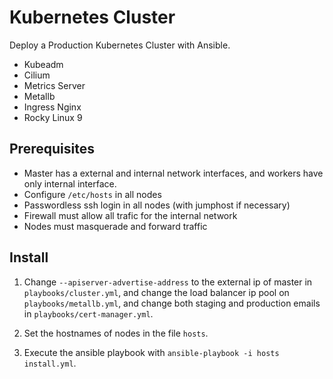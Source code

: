 # Kubernetes Cluster

Deploy a Production Kubernetes Cluster with Ansible.

- Kubeadm
- Cilium
- Metrics Server
- Metallb
- Ingress Nginx
- Rocky Linux 9

## Prerequisites

- Master has a external and internal network interfaces, and workers have only internal interface.
- Configure `/etc/hosts` in all nodes
- Passwordless ssh login in all nodes (with jumphost if necessary)
- Firewall must allow all trafic for the internal network
- Nodes must masquerade and forward traffic

## Install

1. Change `--apiserver-advertise-address` to the external ip of master in `playbooks/cluster.yml`, and change the load balancer ip pool on `playbooks/metallb.yml`, and change both staging and production emails in `playbooks/cert-manager.yml`.

2. Set the hostnames of nodes in the file `hosts`.

3. Execute the ansible playbook with `ansible-playbook -i hosts install.yml`.